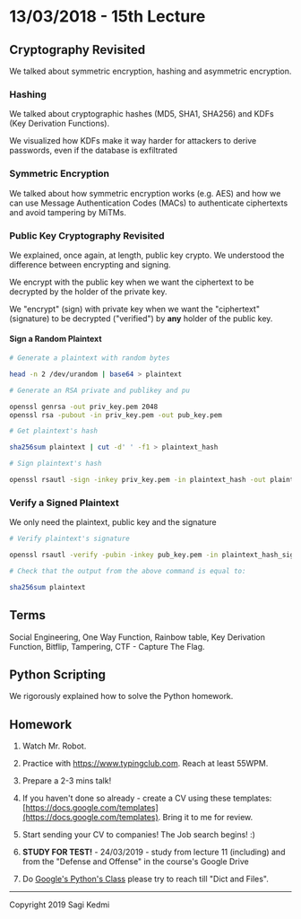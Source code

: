 # 13/03/2018 - 15th Lecture

## Cryptography Revisited

We talked about symmetric encryption, hashing and asymmetric encryption.

### Hashing

We talked about cryptographic hashes (MD5, SHA1, SHA256) and KDFs (Key Derivation Functions).

We visualized how KDFs make it way harder for attackers to derive passwords, even if
the database is exfiltrated

### Symmetric Encryption

We talked about how symmetric encryption works (e.g. AES) and how we can use
Message Authentication Codes (MACs) to authenticate ciphertexts and avoid
tampering by MiTMs.

### Public Key Cryptography Revisited

We explained, once again, at length, public key crypto. We understood the difference
between encrypting and signing.

We encrypt with the public key when we want the ciphertext to be decrypted by the holder of the private key.

We "encrypt" (sign) with private key when we want the "ciphertext" (signature) to be decrypted ("verified") by **any** holder of the public key.

#### Sign a Random Plaintext

```sh
# Generate a plaintext with random bytes

head -n 2 /dev/urandom | base64 > plaintext

# Generate an RSA private and publikey and pu

openssl genrsa -out priv_key.pem 2048
openssl rsa -pubout -in priv_key.pem -out pub_key.pem

# Get plaintext's hash

sha256sum plaintext | cut -d' ' -f1 > plaintext_hash

# Sign plaintext's hash

openssl rsautl -sign -inkey priv_key.pem -in plaintext_hash -out plaintext_hash_signed
```

### Verify a Signed Plaintext

We only need the plaintext, public key and the signature

```bash
# Verify plaintext's signature

openssl rsautl -verify -pubin -inkey pub_key.pem -in plaintext_hash_signed

# Check that the output from the above command is equal to:

sha256sum plaintext
```

## Terms

Social Engineering, One Way Function, Rainbow table, Key Derivation Function,
Bitflip, Tampering, CTF - Capture The Flag.

## Python Scripting

We rigorously explained how to solve the Python homework.

## Homework
1. Watch Mr. Robot.

2. Practice with https://www.typingclub.com. Reach at least 55WPM.

3. Prepare a 2-3 mins talk!

4. If you haven't done so already - create a CV using these templates: [https://docs.google.com/templates](https://docs.google.com/templates).
Bring it to me for review.

5. Start sending your CV to companies! The Job search begins! :)

6. **STUDY FOR TEST!** - 24/03/2019 - study from lecture 11 (including) and from the "Defense and Offense" in the course's Google Drive

8.  Do [Google's Python's Class](https://developers.google.com/edu/python/)
please try to reach till "Dict and Files".

<hr>
Copyright 2019 Sagi Kedmi
